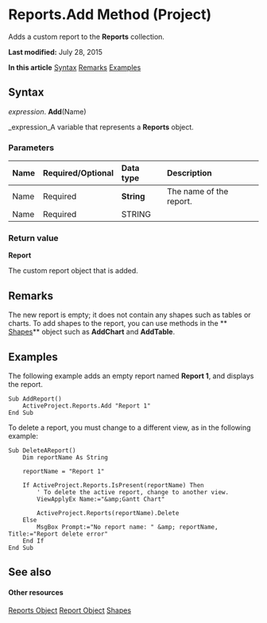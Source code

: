 
# Reports.Add Method (Project)
Adds a custom report to the  **Reports** collection.

 **Last modified:** July 28, 2015

 **In this article**
 [Syntax](#sectionSection0)
 [Remarks](#sectionSection1)
 [Examples](#sectionSection2)


## Syntax
<a name="sectionSection0"> </a>

 _expression_. **Add**(Name)

 _expression_A variable that represents a  **Reports** object.


### Parameters



|**Name**|**Required/Optional**|**Data type**|**Description**|
|:-----|:-----|:-----|:-----|
|Name|Required| **String**|The name of the report.|
|Name|Required|STRING||

### Return value

 **Report**

The custom report object that is added.


## Remarks
<a name="sectionSection1"> </a>

The new report is empty; it does not contain any shapes such as tables or charts. To add shapes to the report, you can use methods in the  ** [Shapes](6e42040c-dd5a-de4c-afa8-f9e33d1e5054.md)** object such as **AddChart** and **AddTable**.


## Examples
<a name="sectionSection2"> </a>

The following example adds an empty report named  **Report 1**, and displays the report.


```
Sub AddReport()
    ActiveProject.Reports.Add "Report 1"
End Sub
```

To delete a report, you must change to a different view, as in the following example:




```
Sub DeleteAReport()
    Dim reportName As String
    
    reportName = "Report 1"
    
    If ActiveProject.Reports.IsPresent(reportName) Then
        ' To delete the active report, change to another view.
        ViewApplyEx Name:="&amp;Gantt Chart"
        
        ActiveProject.Reports(reportName).Delete
    Else
        MsgBox Prompt:="No report name: " &amp; reportName, Title:="Report delete error"
    End If
End Sub
```


## See also
<a name="sectionSection2"> </a>


#### Other resources


 [Reports Object](a9f4a13b-1907-dbe8-8077-fb1226bb8bb9.md)
 [Report Object](38ef993e-e5cd-b451-06aa-41eb0e93450e.md)
 [Shapes](6e42040c-dd5a-de4c-afa8-f9e33d1e5054.md)
